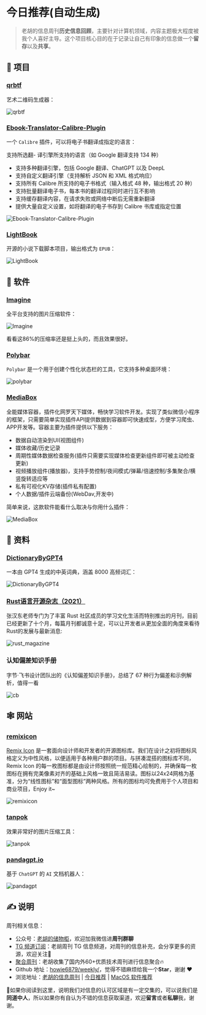 # 今日推荐(自动生成)

> 老胡的信息周刊**历史信息回顾**，主要针对计算机领域，内容主题极大程度被我个人喜好主导。这个项目核心目的在于记录让自己有印象的信息做一个**留存**以及**共享**。


## 🎯 项目 

### [qrbtf](https://github.com/ciaochaos/qrbtf)

艺术二维码生成器：

![qrbtf](https://images-1252557999.file.myqcloud.com/uPic/qrbtf.jpg) 

### [Ebook-Translator-Calibre-Plugin](https://github.com/bookfere/Ebook-Translator-Calibre-Plugin)

一个 `Calibre` 插件，可以将电子书翻译成指定的语言：

支持所选翻- 译引擎所支持的语言（如 Google 翻译支持 134 种）
- 支持多种翻译引擎，包括 Google 翻译、ChatGPT 以及 DeepL
- 支持自定义翻译引擎（支持解析 JSON 和 XML 格式响应）
- 支持所有 Calibre 所支持的电子书格式（输入格式 48 种，输出格式 20 种）
- 支持批量翻译电子书，每本书的翻译过程同时进行互不影响
- 支持缓存翻译内容，在请求失败或网络中断后无需重新翻译
- 提供大量自定义设置，如将翻译的电子书存到 Calibre 书库或指定位置

![Ebook-Translator-Calibre-Plugin](https://images-1252557999.file.myqcloud.com/uPic/Ebook-Translator-Calibre-Plugin.png) 

### [LightBook](https://github.com/underthestars-zhy/LightBook)

开源的小说下载脚本项目，输出格式为 `EPUB`：

![LightBook](https://images-1252557999.file.myqcloud.com/uPic/LightBook.jpeg) 

## 🤖 软件 

### [Imagine](https://github.com/meowtec/Imagine)

全平台支持的图片压缩软件：

![Imagine](https://images-1252557999.file.myqcloud.com/uPic/KrSb9L.png)

看看这86%的压缩率还是挺上头的，而且效果很好。 

### [Polybar](https://github.com/polybar/polybar)

`Polybar` 是一个用于创建个性化状态栏的工具，它支持多种桌面环境：

![polybar](https://images-1252557999.file.myqcloud.com/uPic/polybar.jpg) 

### [MediaBox](https://github.com/RyensX/MediaBox)

全能媒体容器，插件化网罗天下媒体，畅快学习软件开发。实现了类似微信小程序的框架，只需要简单实现插件API提供数据到容器即可快速成型，方便学习爬虫、APP开发等。容器主要为插件提供以下服务：

- 数据自动渲染到UI(视图组件)
- 媒体收藏/历史记录
- 周期性媒体数据检查服务(插件只需要实现媒体检查更新组件即可被主动检查更新)
- 视频播放组件(播放器)，支持手势控制/夜间模式/弹幕/倍速控制/多集聚合/横竖旋转适应等
- 私有可视化KV存储(插件私有配置)
- 个人数据/插件云端备份(WebDav,开发中)

简单来说，这款软件能看什么取决与你用什么插件：

![MediaBox](https://images-1252557999.file.myqcloud.com/uPic/MediaBox.jpg) 

## 👀 资料 

### [DictionaryByGPT4](https://github.com/Ceelog/DictionaryByGPT4)

一本由 GPT4 生成的中英词典，涵盖 8000 高频词汇：

![DictionaryByGPT4](https://images-1252557999.file.myqcloud.com/uPic/DictionaryByGPT4.png) 

### [Rust语言开源杂志（2021）](https://rustmagazine.github.io/rust_magazine_2021/)

张汉东老师专门为了丰富 Rust 社区成员的学习文化生活而特别推出的月刊，目前已经更新了十个月，每篇月刊都诚意十足，可以让开发者从更加全面的角度来看待Rust的发展与最新消息:

![rust_magazine](https://images-1252557999.file.myqcloud.com/uPic/FvKrE4.png) 

### 认知偏差知识手册

字节·飞书设计团队出的《认知偏差知识手册》，总结了 67 种行为偏差和示例解析，值得一看

![cb](https://images-1252557999.file.myqcloud.com/uPic/cb.jpg) 

## 🕸 网站 

### [remixicon](https://remixicon.com/)

[Remix Icon](https://github.com/Remix-Design/RemixIcon/blob/master/README_CN.md) 是一套面向设计师和开发者的开源图标库。我们在设计之初将图标风格定义为中性风格，以便适用于各种用户群的项目。与拼凑混搭的图标库不同，Remix Icon 的每一枚图标都是由设计师按照统一规范精心绘制的，并确保每一枚图标在拥有完美像素对齐的基础上风格一致且简洁易读。图标以24x24网格为基准，分为“线性图标”和“面型图标”两种风格。所有的图标均可免费用于个人项目和商业项目，Enjoy it~

![remixicon](https://images-1252557999.file.myqcloud.com/uPic/remixicon.jpg) 

### [tanpok](https://tool.tanpok.com/#/)

效果非常好的图片压缩工具：

![tanpok](https://images-1252557999.file.myqcloud.com/uPic/8fZN8v.png) 

### [pandagpt.io](https://www.pandagpt.io/)

基于  `ChatGPT` 的 `AI` 文档机器人：

![pandagpt](https://images-1252557999.file.myqcloud.com/uPic/pandagpt.jpg) 

## ✍️ 说明

周刊相关信息：

- 公众号：[老胡的储物柜](https://images-1252557999.file.myqcloud.com/uPic/ETIbMe.jpg)，欢迎加我微信进**周刊群聊**
- [TG 频道订阅](https://t.me/howie_weekly)：老胡周刊 TG 信息频道，对周刊的信息补充，会分享更多的资源，欢迎关注👏
- [聚合周刊](https://www.fre321.com/weekly)：老胡收集了国内外60+优质技术周刊进行信息聚合🔥
- Github 地址：[howie6879/weekly/](https://github.com/howie6879/weekly/)，觉得不错麻烦给我一个**Star**，谢谢 ❤️
- 浏览地址：[老胡的信息周刊](https://weekly.howie6879.com) | [今日推荐](https://weekly.howie6879.com/recommend/index.html) | [MacOS 软件推荐](https://weekly.howie6879.com/soft/mac.html)

🙌如果你阅读到这里，说明我们对信息的认可区域是有一定交集的，可以说我们是**同道中人**，所以如果你有自认为不错的信息获取渠道，欢迎**留言**或者**私聊**我，谢谢。